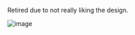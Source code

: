 Retired due to not really liking the design. 

![image](https://github.com/user-attachments/assets/70e8b146-e990-4faf-aaa8-554e473f69de)
